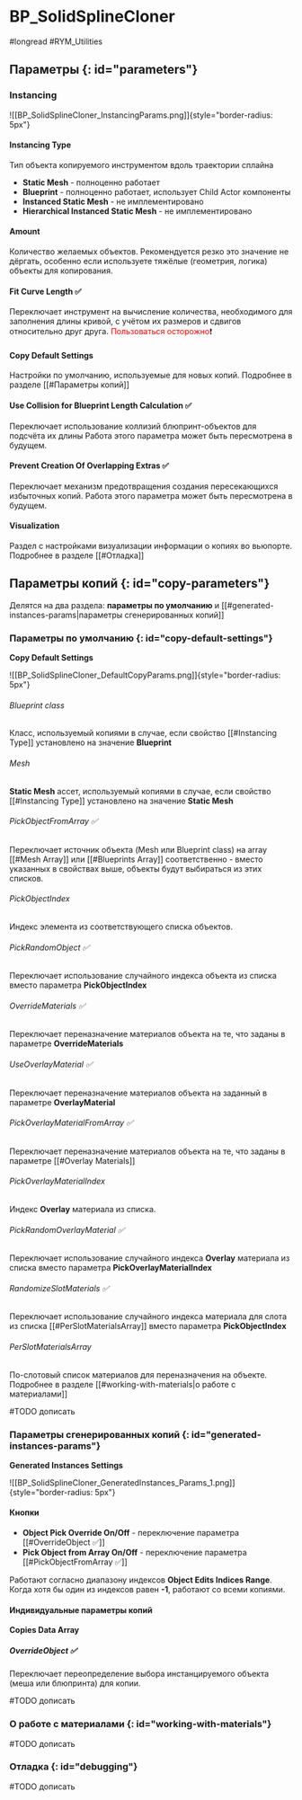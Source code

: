 # BP_SolidSplineCloner

#longread #RYM_Utilities

## Параметры {: id="parameters"}

### Instancing

![[BP_SolidSplineCloner_InstancingParams.png]]{style="border-radius: 5px"}


#### Instancing Type

Тип объекта копируемого инструментом вдоль траектории сплайна

* **Static Mesh** - полноценно работает
* **Blueprint** - полноценно работает, использует Child Actor компоненты
* **Instanced Static Mesh** - не имплементировано
* **Hierarchical Instanced Static Mesh** - не имплементировано

#### Amount

Количество желаемых объектов. Рекомендуется резко это значение не дёргать, особенно если используете тяжёлые (геометрия, логика) объекты для копирования.

#### Fit Curve Length ✅

Переключает инструмент на вычисление количества, необходимого для заполнения длины кривой, с учётом их размеров и сдвигов относительно друг друга. <span style="color:red">Пользоваться осторожно</span>❗

#### Copy Default Settings

Настройки по умолчанию, используемые для новых копий. Подробнее в разделе [[#Параметры копий]]

#### Use Collision for Blueprint Length Calculation ✅

Переключает использование коллизий блюпринт-объектов для подсчёта их длины
Работа этого параметра может быть пересмотрена в будущем.

#### Prevent Creation Of Overlapping Extras ✅

Переключает механизм предотвращения создания пересекающихся избыточных копий. Работа этого параметра может быть пересмотрена в будущем.

#### Visualization

Раздел с настройками визуализации информации о копиях во вьюпорте. Подробнее в разделе [[#Отладка]]


## Параметры копий {: id="copy-parameters"}

Делятся на два раздела: **параметры по умолчанию** и [[#generated-instances-params|параметры сгенерированных копий]]

### Параметры по умолчанию {: id="copy-default-settings"}

**Copy Default Settings**

![[BP_SolidSplineCloner_DefaultCopyParams.png]]{style="border-radius: 5px"}

###### Blueprint class

Класс, используемый копиями в случае, если свойство [[#Instancing Type]] установлено на значение **Blueprint**


###### Mesh

**Static Mesh** ассет, используемый копиями в случае, если свойство [[#Instancing Type]] установлено на значение **Static Mesh**


###### PickObjectFromArray ✅


Переключает источник объекта (Mesh или Blueprint class) на array [[#Mesh Array]] или [[#Blueprints Array]] соответственно - вместо указанных в свойствах выше, объекты будут выбираться из этих списков.

###### PickObjectIndex

Индекс элемента из соответствующего списка объектов.


###### PickRandomObject ✅

Переключает использование случайного индекса объекта из списка вместо параметра **PickObjectIndex**



###### OverrideMaterials ✅

Переключает переназначение материалов объекта на те, что заданы в параметре **OverrideMaterials**


###### UseOverlayMaterial ✅

Переключает переназначение материалов объекта на заданный в параметре **OverlayMaterial**


###### PickOverlayMaterialFromArray ✅

Переключает переназначение материалов объекта на те, что заданы в параметре [[#Overlay Materials]]


###### PickOverlayMaterialIndex

Индекс **Overlay** материала из списка.


###### PickRandomOverlayMaterial ✅

Переключает использование случайного индекса **Overlay** материала из списка вместо параметра **PickOverlayMaterialIndex**


###### RandomizeSlotMaterials ✅

Переключает использование случайного индекса материала для слота из списка [[#PerSlotMaterialsArray]] вместо параметра **PickObjectIndex**


###### PerSlotMaterialsArray

По-слотовый список материалов для переназначения на объекте. Подробнее в разделе [[#working-with-materials|о работе с материалами]]




#TODO дописать


### Параметры сгенерированных копий {: id="generated-instances-params"}

**Generated Instances Settings**

![[BP_SolidSplineCloner_GeneratedInstances_Params_1.png]]{style="border-radius: 5px"}

#### Кнопки

* **Object Pick Override On/Off** - переключение параметра [[#OverrideObject ✅]]
* **Pick Object from Array On/Off** - переключение параметра [[#PickObjectFromArray ✅]]

Работают согласно диапазону индексов **Object Edits Indices Range**. Когда хотя бы один из индексов равен **-1**, работают со всеми копиями.

#### Индивидуальные параметры копий

**Copies Data Array**

##### OverrideObject ✅

Переключает переопределение выбора инстанцируемого объекта (меша или блюпринта) для копии.




#TODO дописать

### О работе с материалами {: id="working-with-materials"}

#TODO дописать



### Отладка {: id="debugging"}

#TODO дописать






